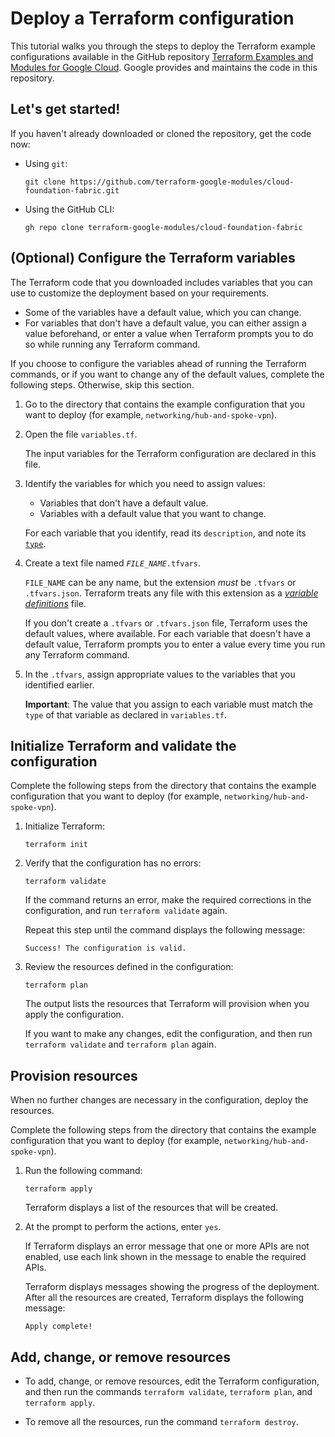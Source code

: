 # Deploy a Terraform configuration

This tutorial walks you through the steps to deploy the Terraform example configurations available in the GitHub repository [Terraform Examples and Modules for Google Cloud](https://github.com/terraform-google-modules/cloud-foundation-fabric). Google provides and maintains the code in this repository.

## Let's get started!

If you haven't already downloaded or cloned the repository, get the code now:
- Using `git`:
  ```shell
  git clone https://github.com/terraform-google-modules/cloud-foundation-fabric.git
  ```
- Using the GitHub CLI:
  ```shell
  gh repo clone terraform-google-modules/cloud-foundation-fabric
  ```

## (Optional) Configure the Terraform variables

The Terraform code that you downloaded includes variables that you can use to customize the deployment based on your requirements.
- Some of the variables have a default value, which you can change. 
- For variables that don't have a default value, you can either assign a value beforehand, or enter a value when Terraform prompts you to do so while running any Terraform command.

If you choose to configure the variables ahead of running the Terraform commands, or if you want to change any of the default values, complete the following steps. Otherwise, skip this section.

1.  Go to the directory that contains the example configuration that you want to deploy (for example, `networking/hub-and-spoke-vpn`).

1.  Open the file `variables.tf`.

    The input variables for the Terraform configuration are declared in this file.

1.  Identify the variables for which you need to assign values:

    -   Variables that don't have a default value.
    -   Variables with a default value that you want to change.

    For each variable that you identify, read its `description`, and note its [`type`](https://www.terraform.io/docs/language/values/variables.html#type-constraints).

1.  Create a text file named _`FILE_NAME`_`.tfvars`.

    `FILE_NAME` can be any name, but the extension _must_ be `.tfvars` or `.tfvars.json`. Terraform treats any file with this extension as a [_variable definitions_](https://www.terraform.io/docs/language/values/variables.html#variable-definitions-tfvars-files) file.

    If you don't create a `.tfvars` or `.tfvars.json` file, Terraform uses the default values, where available. For each variable that doesn't have a default value, Terraform prompts you to enter a value every time you run any Terraform command.

1.  In the `.tfvars`, assign appropriate values to the variables that you identified earlier.

    **Important**: The value that you assign to each variable must match the `type` of that variable as declared in `variables.tf`.
    
## Initialize Terraform and validate the configuration

Complete the following steps from the directory that contains the example configuration that you want to deploy (for example, `networking/hub-and-spoke-vpn`).

1.  Initialize Terraform:

    ```
    terraform init
    ```

1.  Verify that the configuration has no errors:

    ```
    terraform validate
    ```

    If the command returns an error, make the required corrections in the configuration, and run `terraform validate` again.

    Repeat this step until the command displays the following message:

    ```none
    Success! The configuration is valid.
    ```

1.  Review the resources defined in the configuration:

    ```
    terraform plan
    ```

    The output lists the resources that Terraform will provision when you apply the configuration.

    If you want to make any changes, edit the configuration, and then run
    `terraform validate` and `terraform plan` again.

## Provision resources

When no further changes are necessary in the configuration, deploy the resources.

Complete the following steps from the directory that contains the example configuration that you want to deploy (for example, `networking/hub-and-spoke-vpn`).

1.  Run the following command:

    ```
    terraform apply
    ```

    Terraform displays a list of the resources that will be created.

2.  At the prompt to perform the actions, enter `yes`.

    If Terraform displays an error message that one or more APIs are not enabled, use each link shown in the message to enable the required APIs.

    Terraform displays messages showing the progress of the deployment. After all the resources are created, Terraform displays the following message:

    ```none {:.devsite-disable-click-to-copy}
    Apply complete!
    ```

## Add, change, or remove resources

-   To add, change, or remove resources, edit the Terraform configuration, and then run the commands `terraform validate`, `terraform plan`, and `terraform apply`.

-   To remove all the resources, run the command `terraform destroy`.
